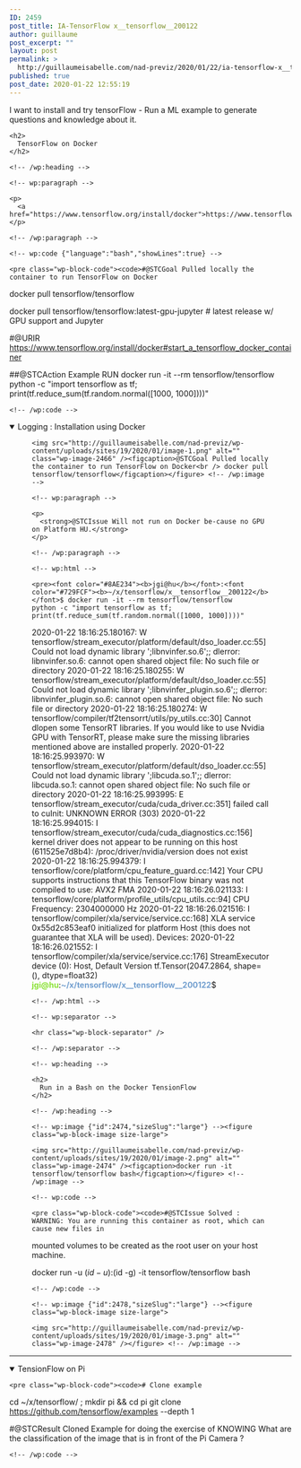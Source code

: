 ```yaml
---
ID: 2459
post_title: IA-TensorFlow x__tensorflow__200122
author: guillaume
post_excerpt: ""
layout: post
permalink: >
  http://guillaumeisabelle.com/nad-previz/2020/01/22/ia-tensorflow-x__tensorflow__200122/
published: true
post_date: 2020-01-22 12:55:19
---
```

<!-- wp:paragraph -->

I want to install and try tensorFlow - Run a ML example to generate questions and knowledge about it.

<!-- /wp:paragraph -->

<!-- wp:more -->

<!--more-->

<!-- /wp:more -->

<!-- wp:group -->

<div class="wp-block-group">
  <div class="wp-block-group__inner-container">
    <!-- wp:heading -->
    
    <h2>
      TensorFlow on Docker
    </h2>
    
    <!-- /wp:heading -->
    
    <!-- wp:paragraph -->
    
    <p>
      <a href="https://www.tensorflow.org/install/docker">https://www.tensorflow.org/install/docker</a>
    </p>
    
    <!-- /wp:paragraph -->
    
    <!-- wp:code {"language":"bash","showLines":true} -->
    
    <pre class="wp-block-code"><code>#@STCGoal Pulled locally the container to run TensorFlow on Docker
docker pull tensorflow/tensorflow   

docker pull tensorflow/tensorflow:latest-gpu-jupyter  # latest release w/ GPU support and Jupyter

#@URIR https://www.tensorflow.org/install/docker#start_a_tensorflow_docker_container


##@STCAction Example RUN
docker run -it --rm tensorflow/tensorflow \
   python -c "import tensorflow as tf; print(tf.reduce_sum(tf.random.normal([1000, 1000])))"</code></pre>
    
    <!-- /wp:code -->
  </div>
</div>

<!-- /wp:group -->

<!-- wp:atomic-blocks/ab-accordion {"accordionFontSize":21,"accordionOpen":true} -->

<div class="wp-block-atomic-blocks-ab-accordion ab-block-accordion ab-font-size-21">
  <details open><summary class="ab-accordion-title">Logging : Installation using Docker</summary><div class="ab-accordion-text">
    <!-- wp:image {"id":2466,"sizeSlug":"large"} --><figure class="wp-block-image size-large">
    
    <img src="http://guillaumeisabelle.com/nad-previz/wp-content/uploads/sites/19/2020/01/image-1.png" alt="" class="wp-image-2466" /><figcaption>@STCGoal Pulled locally the container to run TensorFlow on Docker<br /> docker pull tensorflow/tensorflow</figcaption></figure> <!-- /wp:image -->
    
    <!-- wp:paragraph -->
    
    <p>
      <strong>@STCIssue Will not run on Docker be-cause no GPU on Platform HU.</strong>
    </p>
    
    <!-- /wp:paragraph -->
    
    <!-- wp:html -->
    
    <pre><font color="#8AE234"><b>jgi@hu</b></font>:<font color="#729FCF"><b>~/x/tensorflow/x__tensorflow__200122</b></font>$ docker run -it --rm tensorflow/tensorflow    python -c "import tensorflow as tf; print(tf.reduce_sum(tf.random.normal([1000, 1000])))"
2020-01-22 18:16:25.180167: W tensorflow/stream_executor/platform/default/dso_loader.cc:55] Could not load dynamic library ';libnvinfer.so.6';; dlerror: libnvinfer.so.6: cannot open shared object file: No such file or directory
2020-01-22 18:16:25.180255: W tensorflow/stream_executor/platform/default/dso_loader.cc:55] Could not load dynamic library ';libnvinfer_plugin.so.6';; dlerror: libnvinfer_plugin.so.6: cannot open shared object file: No such file or directory
2020-01-22 18:16:25.180274: W tensorflow/compiler/tf2tensorrt/utils/py_utils.cc:30] Cannot dlopen some TensorRT libraries. If you would like to use Nvidia GPU with TensorRT, please make sure the missing libraries mentioned above are installed properly.
2020-01-22 18:16:25.993970: W tensorflow/stream_executor/platform/default/dso_loader.cc:55] Could not load dynamic library ';libcuda.so.1';; dlerror: libcuda.so.1: cannot open shared object file: No such file or directory
2020-01-22 18:16:25.993995: E tensorflow/stream_executor/cuda/cuda_driver.cc:351] failed call to cuInit: UNKNOWN ERROR (303)
2020-01-22 18:16:25.994015: I tensorflow/stream_executor/cuda/cuda_diagnostics.cc:156] kernel driver does not appear to be running on this host (611525e7d8b4): /proc/driver/nvidia/version does not exist
2020-01-22 18:16:25.994379: I tensorflow/core/platform/cpu_feature_guard.cc:142] Your CPU supports instructions that this TensorFlow binary was not compiled to use: AVX2 FMA
2020-01-22 18:16:26.021133: I tensorflow/core/platform/profile_utils/cpu_utils.cc:94] CPU Frequency: 2304000000 Hz
2020-01-22 18:16:26.021516: I tensorflow/compiler/xla/service/service.cc:168] XLA service 0x55d2c853eaf0 initialized for platform Host (this does not guarantee that XLA will be used). Devices:
2020-01-22 18:16:26.021552: I tensorflow/compiler/xla/service/service.cc:176]   StreamExecutor device (0): Host, Default Version
tf.Tensor(2047.2864, shape=(), dtype=float32)
<font color="#8AE234"><b>jgi@hu</b></font>:<font color="#729FCF"><b>~/x/tensorflow/x__tensorflow__200122</b></font>$ 
</pre>
    
    <!-- /wp:html -->
    
    <!-- wp:separator -->
    
    <hr class="wp-block-separator" />
    
    <!-- /wp:separator -->
    
    <!-- wp:heading -->
    
    <h2>
      Run in a Bash on the Docker TensionFlow
    </h2>
    
    <!-- /wp:heading -->
    
    <!-- wp:image {"id":2474,"sizeSlug":"large"} --><figure class="wp-block-image size-large">
    
    <img src="http://guillaumeisabelle.com/nad-previz/wp-content/uploads/sites/19/2020/01/image-2.png" alt="" class="wp-image-2474" /><figcaption>docker run -it tensorflow/tensorflow bash</figcaption></figure> <!-- /wp:image -->
    
    <!-- wp:code -->
    
    <pre class="wp-block-code"><code>#@STCIssue Solved : WARNING: You are running this container as root, which can cause new files in
mounted volumes to be created as the root user on your host machine.

docker run -u $(id -u):$(id -g) -it tensorflow/tensorflow bash</code></pre>
    
    <!-- /wp:code -->
    
    <!-- wp:image {"id":2478,"sizeSlug":"large"} --><figure class="wp-block-image size-large">
    
    <img src="http://guillaumeisabelle.com/nad-previz/wp-content/uploads/sites/19/2020/01/image-3.png" alt="" class="wp-image-2478" /></figure> <!-- /wp:image -->
  </div></details>
</div>

<!-- /wp:atomic-blocks/ab-accordion -->

<!-- wp:separator -->

<hr class="wp-block-separator" />

<!-- /wp:separator -->

<!-- wp:atomic-blocks/ab-accordion {"accordionFontSize":23,"accordionOpen":true} -->

<div class="wp-block-atomic-blocks-ab-accordion ab-block-accordion ab-font-size-23">
  <details open><summary class="ab-accordion-title">TensionFlow on Pi</summary><div class="ab-accordion-text">
    <!-- wp:code {"language":"bash","showLines":true} -->
    
    <pre class="wp-block-code"><code># Clone example
cd ~/x/tensorflow/ ; mkdir pi && cd pi
git clone https://github.com/tensorflow/examples --depth 1

#@STCResult Cloned Example for doing the exercise of KNOWING What are the classification of the image that is in front of the Pi Camera ?</code></pre>
    
    <!-- /wp:code -->
  </div></details>
</div>

<!-- /wp:atomic-blocks/ab-accordion -->